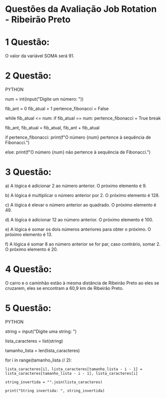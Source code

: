 <h1> Questões da Avaliação Job Rotation - Ribeirão Preto </h1>

# 1 Questão: 
O valor da variável SOMA será 91. 

# 2 Questão:
PYTHON 

num = int(input("Digite um número: "))

fib_ant = 0
fib_atual = 1
pertence_fibonacci = False

while fib_atual <= num:
    if fib_atual == num:
        pertence_fibonacci = True
        break

fib_ant, fib_atual = fib_atual, fib_ant + fib_atual

if pertence_fibonacci:
    print(f"O número {num} pertence à sequência de Fibonacci.")

else:
    print(f"O número {num} não pertence à sequência de Fibonacci.")

# 3 Questão: 
a) A lógica é adicionar 2 ao número anterior. O próximo elemento é 9.

b) A lógica é multiplicar o número anterior por 2. O próximo elemento é 128.

c) A lógica é elevar o número anterior ao quadrado. O próximo elemento é 49.

d) A lógica é adicionar 12 ao número anterior. O próximo elemento é 100.

e) A lógica é somar os dois números anteriores para obter o próximo. O próximo elemento é 13.

f) A lógica é somar 8 ao número anterior se for par, caso contrário, somar 2. O próximo elemento é 20.

# 4 Questão: 

O carro e o caminhão estão à mesma distância de Ribeirão Preto ao eles se cruzarem, eles se encontram a 60,9 km de Ribeirão Preto.

# 5 Questão:
PYTHON

string = input("Digite uma string: ")

lista_caracteres = list(string)

tamanho_lista = len(lista_caracteres)

for i in range(tamanho_lista // 2):

    lista_caracteres[i], lista_caracteres[tamanho_lista - i - 1] = lista_caracteres[tamanho_lista - i - 1], lista_caracteres[i]

    string_invertida = "".join(lista_caracteres)

    print("String invertida: ", string_invertida)


